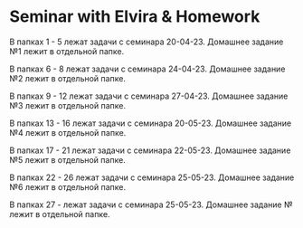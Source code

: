 ﻿# Seminar with Elvira & Homework
В папках 1 - 5 лежат задачи с семинара 20-04-23.
Домашнее задание №1 лежит в отдельной папке.

В папках 6 - 8 лежат задачи с семинара 24-04-23.
Домашнее задание №2 лежит в отдельной папке.

В папках 9 - 12 лежат задачи с семинара 27-04-23.
Домашнее задание №3 лежит в отдельной папке.

В папках 13 - 16 лежат задачи с семинара 20-05-23.
Домашнее задание №4 лежит в отдельной папке.

В папках 17 - 21 лежат задачи с семинара 22-05-23.
Домашнее задание №5 лежит в отдельной папке.

В папках 22 - 26 лежат задачи с семинара 25-05-23.
Домашнее задание №6 лежит в отдельной папке.

В папках 27 -  лежат задачи с семинара 25-05-23.
Домашнее задание № лежит в отдельной папке.
